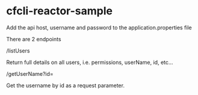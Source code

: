 # cfcli-reactor-sample

Add the api host, username and password to the application.properties file

There are 2 endpoints

/listUsers 

Return full details on all users, i.e. permissions, userName, id, etc...

/getUserName?id=

Get the username by id as a request parameter.
